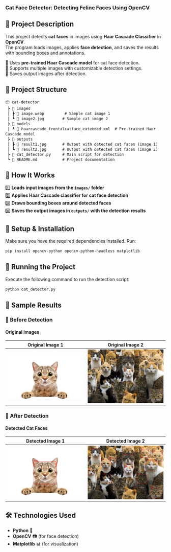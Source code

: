 ### **Cat Face Detector: Detecting Feline Faces Using OpenCV**



## **📌 Project Description**  
This project detects **cat faces** in images using **Haar Cascade Classifier** in **OpenCV**.  
The program loads images, applies **face detection**, and saves the results with bounding boxes and annotations.

🔹 Uses **pre-trained Haar Cascade model** for cat face detection.  
🔹 Supports multiple images with customizable detection settings.  
🔹 Saves output images after detection.  



## **📂 Project Structure**
```
📦 cat-detector
 ┣ 📂 images
 ┃ ┣ 📄 image.webp         # Sample cat image 1
 ┃ ┗ 📄 image2.jpg        # Sample cat image 2
 ┣ 📂 models
 ┃ ┗ 📄 haarcascade_frontalcatface_extended.xml  # Pre-trained Haar Cascade model
 ┣ 📂 outputs
 ┃ ┣ 📄 result1.jpg       # Output with detected cat faces (image 1)
 ┃ ┗ 📄 result2.jpg       # Output with detected cat faces (image 2)
 ┣ 📄 cat_detector.py     # Main script for detection
 ┗ 📄 README.md           # Project documentation
```



## **🚀 How It Works**
1️⃣ **Loads input images from the `images/` folder**  
2️⃣ **Applies Haar Cascade classifier for cat face detection**  
3️⃣ **Draws bounding boxes around detected faces**  
4️⃣ **Saves the output images in `outputs/` with the detection results**  



## **📌 Setup & Installation**
Make sure you have the required dependencies installed. Run:

```sh
pip install opencv-python opencv-python-headless matplotlib
```



## **📌 Running the Project**
Execute the following command to run the detection script:

```sh
python cat_detector.py
```



## **📸 Sample Results**

### **🔹 Before Detection**
#### **Original Images**
| Original Image 1 | Original Image 2 |
|--|--|
| ![Original Image 1](images/image.webp) | ![Original Image 2](images/image2.jpg) |



### **🔹 After Detection**
#### **Detected Cat Faces**
| Detected Image 1 | Detected Image 2 |
|--|--|
| ![Detected Image 1](outputs/result1.jpg) | ![Detected Image 2](outputs/result2.jpg) |



## **🛠 Technologies Used**
- **Python** 🐍  
- **OpenCV** 📷 (for face detection)  
- **Matplotlib** 📊 (for visualization)  
